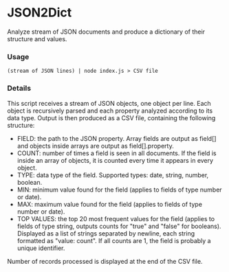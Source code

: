 # JSON2Dict

Analyze stream of JSON documents and produce a dictionary of their structure and values.

### Usage

```
(stream of JSON lines) | node index.js > CSV file
```

### Details

This script receives a stream of JSON objects, one object per line. Each object is recursively parsed and each property analyzed according to its data type. Output is then produced as a CSV file, containing the following structure:

- FIELD: the path to the JSON property. Array fields are output as field[] and objects inside arrays are output as field[].property.
- COUNT: number of times a field is seen in all documents. If the field is inside an array of objects, it is counted every time it appears in every object.
- TYPE: data type of the field. Supported types: date, string, number, boolean.
- MIN: minimum value found for the field (applies to fields of type number or date).
- MAX: maximum value found for the field (applies to fields of type number or date).
- TOP VALUES: the top 20 most frequent values for the field (applies to fields of type string, outputs counts for "true" and "false" for booleans). Displayed as a list of strings separated by newline, each string formatted as "value: count". If all counts are 1, the field is probably a unique identifier.

Number of records processed is displayed at the end of the CSV file.
